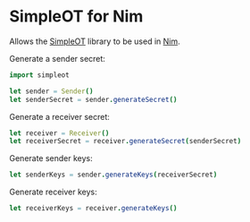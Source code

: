 # SimpleOT for Nim

Allows the [SimpleOT][1] library to be used in [Nim][2].

Generate a sender secret:

```nim
import simpleot

let sender = Sender()
let senderSecret = sender.generateSecret()
```

Generate a receiver secret:

```nim
let receiver = Receiver()
let receiverSecret = receiver.generateSecret(senderSecret)
```

Generate sender keys:

```nim
let senderKeys = sender.generateKeys(receiverSecret)
```

Generate receiver keys:

```nim
let receiverKeys = receiver.generateKeys()
```

[1]: https://github.com/mkskeller/SimpleOT
[2]: https://nim-lang.org

